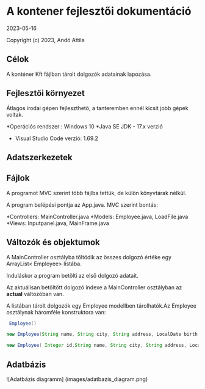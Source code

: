 # A kontener fejlesztői dokumentáció

2023-05-16

Copyright (c) 2023, Andó Attila

## Célok

A konténer Kft fájlban tárolt dolgozók adatainak lapozása.

## Fejlesztői környezet

Átlagos irodai gépen fejleszthető, a tanteremben ennél kicsit jobb gépek voltak.

*Operációs rendszer : Windows 10
*Java SE JDK - 17.x verzió
* Visual Studio Code verzió: 1.69.2

## Adatszerkezetek

## Fájlok

A programot MVC szerint több fájlba tettük, de külön
könyvtárak nélkül.

A program belépési pontja az App.java. MVC szerint bontás:

*Controllers: MainController.java
*Models: Employee.java, LoadFile.java
*Views: Inputpanel.java, MainFrame.java

## Változók és objektumok

A MainController osztályba tőltödik az összes dolgozó
értéke egy ArrayList&lt; Employee&gt; listába.

Induláskor a program betölti az első dolgozó adatait.

Az aktuálisan betöltött dolgozó indexe a MainController osztályban 
az **actual** változóban van.

A listában tárolt dolgozók egy Employee modellben tárolhatók.Az
Employee osztálynak háromféle 
konstruktora van:

```java
 Employee()
```

```java
new Employee(String name, String city, String address, LocalDate birth, Double salary)
```

```java
new Employee( Integer id,String name, String city, String address, LocalDate birth, Double salary)
```

## Adatbázis 

![Adatbázis diagramm] (images/adatbazis_diagram.png)